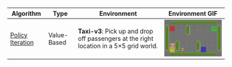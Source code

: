 | **Algorithm** | **Type** | **Environment** | **Environment GIF** |
| ------------- |--------- | --------------- | ------------------- |
| [Policy Iteration](notebooks/dynamic_programming/policy_iteration.ipynb) | Value-Based | **Taxi-v3**: Pick up and drop off passengers at the right location in a 5×5 grid world. | <img src="gif/policy_iteration.gif" alt="Policy Iteration" width="300"/> |